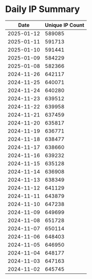 # Daily IP Summary
| Date | Unique IP Count |
|----|----|
| 2025-01-12 | 589085 |
| 2025-01-11 | 591713 |
| 2025-01-10 | 591441 |
| 2025-01-09 | 584229 |
| 2025-01-08 | 582366 |
| 2024-11-26 | 642117 |
| 2024-11-25 | 640071 |
| 2024-11-24 | 640280 |
| 2024-11-23 | 639512 |
| 2024-11-22 | 639958 |
| 2024-11-21 | 637459 |
| 2024-11-20 | 635817 |
| 2024-11-19 | 636771 |
| 2024-11-18 | 638477 |
| 2024-11-17 | 638660 |
| 2024-11-16 | 639232 |
| 2024-11-15 | 635128 |
| 2024-11-14 | 636908 |
| 2024-11-13 | 638349 |
| 2024-11-12 | 641129 |
| 2024-11-11 | 643879 |
| 2024-11-10 | 647238 |
| 2024-11-09 | 649699 |
| 2024-11-08 | 651728 |
| 2024-11-07 | 650114 |
| 2024-11-06 | 648403 |
| 2024-11-05 | 646950 |
| 2024-11-04 | 648177 |
| 2024-11-03 | 647163 |
| 2024-11-02 | 645745 |